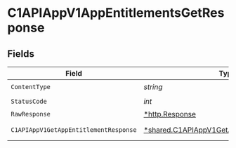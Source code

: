 # C1APIAppV1AppEntitlementsGetResponse


## Fields

| Field                                                                                                     | Type                                                                                                      | Required                                                                                                  | Description                                                                                               |
| --------------------------------------------------------------------------------------------------------- | --------------------------------------------------------------------------------------------------------- | --------------------------------------------------------------------------------------------------------- | --------------------------------------------------------------------------------------------------------- |
| `ContentType`                                                                                             | *string*                                                                                                  | :heavy_check_mark:                                                                                        | N/A                                                                                                       |
| `StatusCode`                                                                                              | *int*                                                                                                     | :heavy_check_mark:                                                                                        | N/A                                                                                                       |
| `RawResponse`                                                                                             | [*http.Response](https://pkg.go.dev/net/http#Response)                                                    | :heavy_minus_sign:                                                                                        | N/A                                                                                                       |
| `C1APIAppV1GetAppEntitlementResponse`                                                                     | [*shared.C1APIAppV1GetAppEntitlementResponse](../../models/shared/c1apiappv1getappentitlementresponse.md) | :heavy_minus_sign:                                                                                        | Successful response                                                                                       |